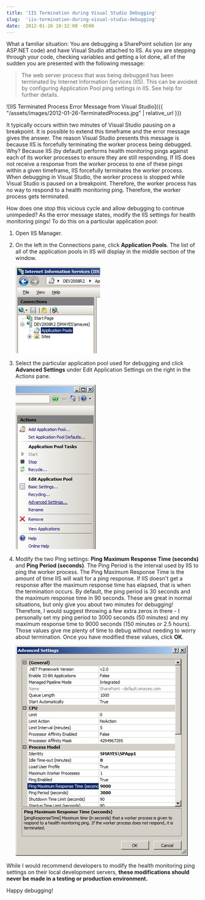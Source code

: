 ```yaml
---
title: 'IIS Termination during Visual Studio Debugging'
slug:  'iis-termination-during-visual-studio-debugging'
date:  2012-01-26 10:32:00 -0500
---
```


What a familiar situation: You are debugging a SharePoint solution (or any ASP.NET code) and have Visual Studio attached to IIS. As you are stepping through your code, checking variables and getting a lot done, all of the sudden you are presented with the following message:

> The web server process that was being debugged has been terminated by Internet Information Services (IIS). This can be avoided by configuring Application Pool ping settings in IIS. See help for further details.

<!--more-->

![IIS Terminated Process Error Message from Visual Studio]({{ "/assets/images/2012-01-26-TerminatedProcess.jpg" | relative_url }})

It typically occurs within two minutes of Visual Studio pausing on a breakpoint. It is possible to extend this timeframe and the error message gives the answer. The reason Visual Studio presents this message is because IIS is forcefully terminating the worker process being debugged. Why? Because IIS (by default) performs health monitoring pings against each of its worker processes to ensure they are still responding. If IIS does not receive a response from the worker process to one of these pings within a given timeframe, IIS forcefully terminates the worker process. When debugging in Visual Studio, the worker process is stopped while Visual Studio is paused on a breakpoint. Therefore, the worker process has no way to respond to a health monitoring ping. Therefore, the worker process gets terminated.

How does one stop this vicious cycle and allow debugging to continue unimpeded? As the error message states, modify the IIS settings for health monitoring pings! To do this on a particular application pool:
<ol>
	<li>Open IIS Manager.</li>
	<li>
		<p>On the left in the Connections pane, click <b>Application Pools</b>. The list of all of the application pools in IIS will display in the middle section of the window.</p>
		<p><img src="/assets/images/2012-01-26-ApplicationPools.jpg" alt="IIS Manager - Application Pools in the Connections Pane" /></p>
	</li>
	<li>
		<p>Select the particular application pool used for debugging and click <b>Advanced Settings</b> under Edit Application Settings on the right in the Actions pane.</p>
		<p><img src="/assets/images/2012-01-26-AdvancedSettings.jpg" alt="IIS Manager - Advanced Settings in the Actions Pane" /></p>
	</li>
	<li>
		<p>Modify the two Ping settings: <b>Ping Maximum Response Time (seconds)</b> and <b>Ping Period (seconds)</b>. The Ping Period is the interval used by IIS to ping the worker process. The Ping Maximum Response Time is the amount of time IIS will wait for a ping response. If IIS doesn't get a response after the maximum response time has elapsed, that is when the termination occurs. By default, the ping period is 30 seconds and the maximum response time in 90 seconds. These are great in normal situations, but only give you about two minutes for debugging! Therefore, I would suggest throwing a few extra zeros in there - I personally set my ping period to 3000 seconds (50 minutes) and my maximum response time to 9000 seconds (150 minutes or 2.5 hours). Those values give me plenty of time to debug without needing to worry about termination. Once you have modified these values, click <b>OK</b>.</p>
		<p><img src="/assets/images/2012-01-26-PingSettings.jpg" alt="IIS Manager - Application Pool Advanced Settings Dialog" /></p>
	</li>
</ol>

While I would recommend developers to modify the health monitoring ping settings on their local development servers, **these modifications should never be made in a testing or production environment.**

Happy debugging!
